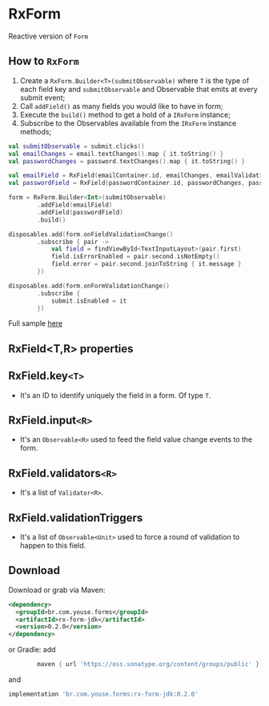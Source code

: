 RxForm
========

Reactive version of `Form`

How to `RxForm`
--------
1) Create a `RxForm.Builder<T>(submitObservable)` where `T` is the type of each field key and `submitObservable` and Observable that emits at every submit event;
2) Call `addField()` as many fields you would like to have in form;
3) Execute the `build()` method to get a hold of a `IRxForm` instance;
4) Subscribe to the Observables available from the `IRxForm` instance methods;


``` kotlin
val submitObservable = submit.clicks()
val emailChanges = email.textChanges().map { it.toString() }
val passwordChanges = password.textChanges().map { it.toString() }

val emailField = RxField(emailContainer.id, emailChanges, emailValidations)
val passwordField = RxField(passwordContainer.id, passwordChanges, passwordValidations)

form = RxForm.Builder<Int>(submitObservable)
        .addField(emailField)
        .addField(passwordField)
        .build()

disposables.add(form.onFieldValidationChange()
        .subscribe { pair ->
            val field = findViewById<TextInputLayout>(pair.first)
            field.isErrorEnabled = pair.second.isNotEmpty()
            field.error = pair.second.joinToString { it.message }
        })

disposables.add(form.onFormValidationChange()
        .subscribe {
            submit.isEnabled = it
        })
```

Full sample [here](https://github.com/youse-seguradora/form/blob/master/app/src/main/kotlin/br/com/youse/forms/samples/rx/RxLoginActivity.kt)

RxField<T,R> properties
--------
## RxField.key`<T>`
 - It's an ID to identify uniquely the field in a form. Of type `T`.

## RxField.input`<R>`
 - It's an `Observable<R>` used to feed the field value change events to the form.

## RxField.validators`<R>`
  - It's a list of `Validator<R>`.

## RxField.validationTriggers
 - It's a list of `Observable<Unit>` used to force a round of validation to happen to this field.


Download
--------

Download or grab via Maven:
```xml
<dependency>
  <groupId>br.com.youse.forms</groupId>
  <artifactId>rx-form-jdk</artifactId>
  <version>0.2.0</version>
</dependency>
```
or Gradle:
add
```groovy
        maven { url 'https://oss.sonatype.org/content/groups/public' }
```
and
```groovy
implementation 'br.com.youse.forms:rx-form-jdk:0.2.0'
```


